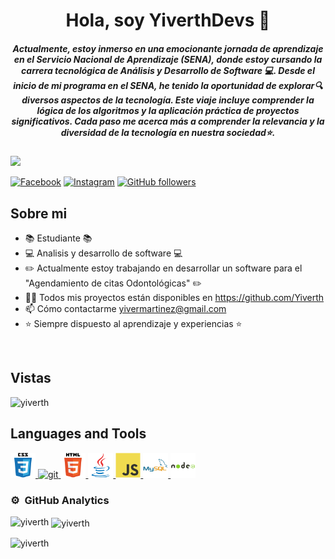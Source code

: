 <div align="center">
<h1 align="center">Hola, soy YiverthDevs</a> 👋</h1>
  <h5>Actualmente, estoy inmerso en una emocionante jornada de aprendizaje en el Servicio Nacional de Aprendizaje (SENA), donde estoy cursando la carrera tecnológica de Análisis y Desarrollo de Software 💻. Desde el inicio de mi programa en el SENA, he tenido la oportunidad de explorar🔍 diversos aspectos de la tecnología. Este viaje incluye comprender la lógica de los algoritmos y la aplicación práctica de proyectos significativos. Cada paso me acerca más a comprender la relevancia y la diversidad de la tecnología en nuestra sociedad⭐️.</h5>
</div>
<img src=https://i.postimg.cc/RCbRhsfr/1.png)](https://postimg.cc/9zZTNBJ1>

[![Facebook](https://img.shields.io/badge/online-facebook?style=social&logo=facebook&label=facebook)](https://www.facebook.com/yiverth.martinez/?locale=es_LA)
[![Instagram](https://img.shields.io/badge/online-Instagram?style=social&logo=Instagram&label=Instagram)](https://instagram.com/martinezyiverth?igshid=MzMyNGUyNmU2YQ==)
[![GitHub followers](https://img.shields.io/badge/online-GitHub?style=social&logo=GitHub&label=GitHub)](https://github.com/Yiverth)


## Sobre mi

- 📚 Estudiante 📚
- 💻 Analisis y desarrollo de software 💻
- ✏️ Actualmente estoy trabajando en desarrollar un software para el "Agendamiento de citas Odontológicas" ✏️
- 👨‍💻 Todos mis proyectos están disponibles en https://github.com/Yiverth
- 📫 Cómo contactarme yivermartinez@gmail.com
- ⭐️ Siempre dispuesto al aprendizaje y experiencias ⭐️
<br>

##  Vistas

<p align="left"> <img src= "https://komarev.com/ghpvc/?username=yiverth&label=Profile%20views&color=0e75b6&style=flat" alt="yiverth" /> </p>

## Languages and Tools

<p align="left"> <a href="https://www.w3schools.com/css/" target="_blank" rel="noreferrer"> <img src="https://raw.githubusercontent.com/devicons/devicon/master/icons/css3/css3-original-wordmark.svg" alt="css3" width="40" height="40"/> </a> <a href="https://git-scm.com/" target="_blank" rel="noreferrer"> <img src="https://www.vectorlogo.zone/logos/git-scm/git-scm-icon.svg" alt="git" width="40" height="40"/> </a> <a href="https://www.w3.org/html/" target="_blank" rel="noreferrer"> <img src="https://raw.githubusercontent.com/devicons/devicon/master/icons/html5/html5-original-wordmark.svg" alt="html5" width="40" height="40"/> </a> <a href="https://www.java.com" target="_blank" rel="noreferrer"> <img src="https://raw.githubusercontent.com/devicons/devicon/master/icons/java/java-original.svg" alt="java" width="40" height="40"/> </a> <a href="https://developer.mozilla.org/en-US/docs/Web/JavaScript" target="_blank" rel="noreferrer"> <img src="https://raw.githubusercontent.com/devicons/devicon/master/icons/javascript/javascript-original.svg" alt="javascript" width="40" height="40"/> </a> <a href="https://www.mysql.com/" target="_blank" rel="noreferrer"> <img src="https://raw.githubusercontent.com/devicons/devicon/master/icons/mysql/mysql-original-wordmark.svg" alt="mysql" width="40" height="40"/> </a> <a href="https://nodejs.org" target="_blank" rel="noreferrer"> <img src="https://raw.githubusercontent.com/devicons/devicon/master/icons/nodejs/nodejs-original-wordmark.svg" alt="nodejs" width="40" height="40"/> </a> </p>

### ⚙️ &nbsp;GitHub Analytics

<p><img align="left" src="https://github-readme-stats.vercel.app/api/top-langs?username=yiverth&show_icons=true&locale=en&layout=compact" alt="yiverth" /></p>

<p>&nbsp;<img align="center" src="https://github-readme-stats.vercel.app/api?username=yiverth&show_icons=true&locale=en" alt="yiverth" /></p>

<p><img align="center" src="https://github-readme-streak-stats.herokuapp.com/?user=yiverth&" alt="yiverth" /></p>
